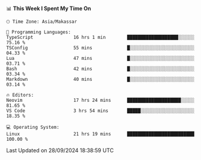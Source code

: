 <!--START_SECTION:waka-->
📊 **This Week I Spent My Time On** 

```text
🕑︎ Time Zone: Asia/Makassar

💬 Programming Languages: 
TypeScript               16 hrs 1 min        ███████████████████░░░░░░   75.16 % 
TSConfig                 55 mins             █░░░░░░░░░░░░░░░░░░░░░░░░   04.33 % 
Lua                      47 mins             █░░░░░░░░░░░░░░░░░░░░░░░░   03.71 % 
Bash                     42 mins             █░░░░░░░░░░░░░░░░░░░░░░░░   03.34 % 
Markdown                 40 mins             █░░░░░░░░░░░░░░░░░░░░░░░░   03.14 % 

🔥 Editors: 
Neovim                   17 hrs 24 mins      ████████████████████░░░░░   81.65 % 
VS Code                  3 hrs 54 mins       █████░░░░░░░░░░░░░░░░░░░░   18.35 % 

💻 Operating System: 
Linux                    21 hrs 19 mins      █████████████████████████   100.00 % 
```


 Last Updated on 28/09/2024 18:38:59 UTC
<!--END_SECTION:waka-->
